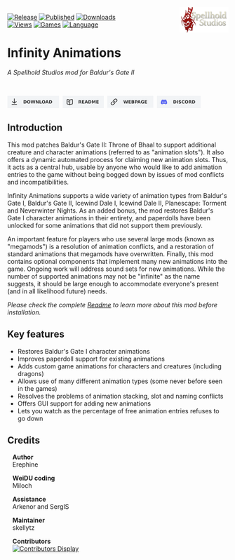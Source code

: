 <picture>
  <source media="(prefers-color-scheme: dark)" srcset="https://raw.githubusercontent.com/Spellhold-Studios/Spellhold-Studios.github.io/main/assets/images/shs-corner-logo.png" />
  <source media="(prefers-color-scheme: light)" srcset="https://raw.githubusercontent.com/Spellhold-Studios/Spellhold-Studios.github.io/main/assets/images/shs-corner-logo.png" />
  <img align="right" alt="SHS logo" src="https://raw.githubusercontent.com/Spellhold-Studios/Spellhold-Studios.github.io/main/assets/images/shs-corner-logo.png" width="22%">
</picture>

[![Release](https://img.shields.io/github/v/release/Spellhold-Studios/Infinity-Animations?include_prereleases&color=%2392403a)](https://github.com/Spellhold-Studios/Infinity-Animations/releases/latest)
[![Published](https://img.shields.io/github/release-date/Spellhold-Studios/Infinity-Animations?display_date=published_at&label=published&color=%2392403a)](https://github.com/Spellhold-Studios/Infinity-Animations/releases/latest)
[![Downloads](https://img.shields.io/github/downloads/Spellhold-Studios/Infinity-Animations/total?color=%2392403a)](https://github.com/Spellhold-Studios/Infinity-Animations/releases)
<br>
[![Views](https://badges.pufler.dev/visits/Spellhold-Studios/Infinity-Animations?label=views&color=%2392403a)](https://github.com/Spellhold-Studios/Infinity-Animations/releases)
[![Games](https://img.shields.io/badge/games-BG2%20%a0%20BGT-%2392403a)](https://github.com/Spellhold-Studios/Infinity-Animations/releases)
[![Language](https://img.shields.io/badge/language-en-%2392403a)](https://github.com/Spellhold-Studios/Infinity-Animations/releases)

# Infinity Animations

*A Spellhold Studios mod for Baldur's Gate II*

<br>

[<img alt="Download" src="https://raw.githubusercontent.com/Spellhold-Studios/Spellhold-Studios.github.io/main/assets/buttons/download.svg" height="28">](https://github.com/Spellhold-Studios/Infinity-Animations/releases/latest)&nbsp;
[<img alt="Readme" src="https://raw.githubusercontent.com/Spellhold-Studios/Spellhold-Studios.github.io/main/assets/buttons/readme.svg" height="28">](https://Spellhold-Studios.github.io/readmes/infinity-animations/infinityanimations.html)&nbsp;
[<img alt="Webpage" src="https://raw.githubusercontent.com/Spellhold-Studios/Spellhold-Studios.github.io/main/assets/buttons/webpage.svg" height="28">](https://Spellhold-Studios.github.io/index.html)&nbsp;
[<img alt="Discord" src="https://raw.githubusercontent.com/Spellhold-Studios/Spellhold-Studios.github.io/main/assets/buttons/discord-blue.svg" height="28">](https://discord.gg/pE2Njbdb2a)

## Introduction

This mod patches Baldur's Gate II: Throne of Bhaal to support additional creature and character animations (referred to as "animation slots"). It also offers a dynamic automated process for claiming new animation slots. Thus, it acts as a central hub, usable by anyone who would like to add animation entries to the game without being bogged down by issues of mod conflicts and incompatibilities.

Infinity Animations supports a wide variety of animation types from Baldur's Gate I, Baldur's Gate II, Icewind Dale I, Icewind Dale II, Planescape: Torment and Neverwinter Nights. As an added bonus, the mod restores Baldur's Gate I character animations in their entirety, and paperdolls have been unlocked for some animations that did not support them previously.

An important feature for players who use several large mods (known as "megamods") is a resolution of animation conflicts, and a restoration of standard animations that megamods have overwritten. Finally, this mod contains optional components that implement many new animations into the game. Ongoing work will address sound sets for new animations. While the number of supported animations may not be "infinite" as the name suggests, it should be large enough to accommodate everyone's present (and in all likelihood future) needs.

*Please check the complete [Readme](https://Spellhold-Studios.github.io/readmes/infinity-animations/infinityanimations.html) to learn more about this mod before installation.*

## Key features

- Restores Baldur's Gate I character animations
- Improves paperdoll support for existing animations
- Adds custom game animations for characters and creatures (including dragons)
- Allows use of many different animation types (some never before seen in the games)
- Resolves the problems of animation stacking, slot and naming conflicts
- Offers GUI support for adding new animations
- Lets you watch as the percentage of free animation entries refuses to go down

## Credits

&nbsp;&nbsp; **Author**  
&nbsp;&nbsp; Erephine

&nbsp;&nbsp; **WeiDU coding**  
&nbsp;&nbsp; Miloch

&nbsp;&nbsp; **Assistance**  
&nbsp;&nbsp; Arkenor and SergIS

&nbsp;&nbsp; **Maintainer**  
&nbsp;&nbsp; skellytz

&nbsp;&nbsp; **Contributors**  
&nbsp;&nbsp; [![Contributors Display](https://badges.pufler.dev/contributors/Spellhold-Studios/Infinity-Animations?size=29&padding=5&perRow=15&bots=false)](https://github.com/Spellhold-Studios/Infinity-Animations/graphs/contributors)
